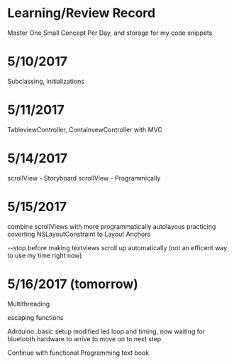 # Learning/Review Record 



Master One Small Concept Per Day, and storage for my code snippets


# 5/10/2017

Subclassing, initializations

# 5/11/2017

TableviewController, ContainvewController with MVC 

# 5/14/2017

 scrollView - Storyboard
 scrollView - Programmically


# 5/15/2017

 combine scrollViews with more programmatically autolayous
 practicing coverting NSLayoutConstraint to Layout Anchors
 
 --stop before making textviews scroll up automatically (not an efficent way to use my time right now)
 
 # 5/16/2017 (tomorrow)
 
   Multithreading
   
   escaping functions 
   
   Adrduino..basic setup modified led loop and timing, now waiting for bluetooth hardware to arrive to move on to next step
   
   Continue with functional Programming text book
   
   

 






